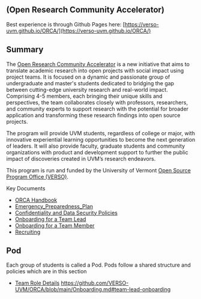 ## (Open Research Community Accelerator)
Best experience is through Github Pages here: [https://verso-uvm.github.io/ORCA/](https://verso-uvm.github.io/ORCA/)
## Summary
The [Open Research Community Accelerator](https://verso.w3.uvm.edu/orca/) is a new initiative that aims to translate academic research into open projects with social impact using project teams. It is focused on a dynamic and passionate group of undergraduate and master's students dedicated to bridging the gap between cutting-edge university research and real-world impact. Comprising 4-5 members, each bringing their unique skills and perspectives, the team collaborates closely with professors, researchers, and community experts to support research with the potential for broader application and transforming these research findings into open source projects.

The program will provide UVM students, regardless of college or major, with innovative experiential learning opportunities to become the next generation of leaders. It will also provide faculty, graduate students and community organizations with product and development support to further the public impact of discoveries created in UVM’s research endeavors.

This program is run and funded by the University of Vermont [Open Source Program Office (VERSO)](https://verso.w3.uvm.edu).

Key Documents
* [ORCA Handbook](ORCA_Handbook.md)
* [Emergency_Preparedness_Plan](Emergency_Preparedness_Plan.md)
* [Confidentiality and Data Security Policies](Confidentiality_and_Data_Security_Policies.md)
* [Onboarding for a Team Lead](Onboarding.md#team-lead-onboarding)
* [Onboarding for a Team Member](Onboarding.md#team-member-onboarding)
* [Recruiting](/Recruiting.md)

## Pod
Each group of students is called a Pod. Pods follow a shared structure and policies which are in this section
- [Team Role Details](ORCA_job_description.md)
https://github.com/VERSO-UVM/ORCA/blob/main/Onboarding.md#team-lead-onboarding